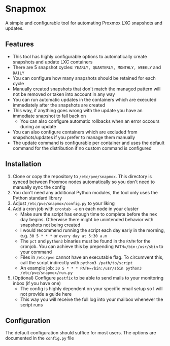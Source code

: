 # Snapmox

A simple and configurable tool for automating Proxmox LXC snapshots and updates.

## Features

- This tool has highly configurable options to automatically create snapshots and update LXC containers
- There are 5 snapshot cycles: `YEARLY, QUARTERLY, MONTHLY, WEEKLY` and `DAILY`
- You can configure how many snapshots should be retained for each cycle
- Manually created snapshots that don't match the managed pattern will not be removed or taken into account in any way
- You can run automatic updates in the containers which are executed immediately after the snapshots are created
- This way, if anything goes wrong with the update you have an immediate snapshot to fall back on
    - You can also configure automatic rollbacks when an error occours during an update
- You can also configure containers which are excluded from snapshots/updates if you prefer to manage them manually
- The update command is configurable per container and uses the default command for the distribution if no custom command is configured

## Installation

1. Clone or copy the repository to `/etc/pve/snapmox`. This directory is synced between Proxmox nodes automatically so you don't need to manually sync the config
2. You don't need any additional Python modules, the tool only uses the Python standard library
3. Adjust `/etc/pve/snapmox/config.py` to your liking
4. Add a cron job with `crontab -e` on each node in your cluster
    - Make sure the script has enough time to complete before the nex day begins. Otherwise there might be unintended behavior with snapshots not being created
    - I would recommend running the script each day early in the morning, e.g. `30 5 * * *` or `every day at 5:30 a.m`
    - The `pct` and `python3` binaries must be found in the `PATH` for the cronjob. You can achieve this by prepending `PATH=/bin:/usr/sbin` to your command
    - Files in `/etc/pve` cannot have an executable flag. To circumvent this, call the script indirectly with `python3 /path/to/script`
    - An example job: `30 5 * * * PATH=/bin:/usr/sbin python3 /etc/pve/snapmox/run.py`
5. (Optional) Configure `postfix` to be able to send mails to your monitoring inbox (if you have one)
    - The config is highly dependent on your specific email setup so I will not provide a guide here
    - This way you will receive the full log into your mailbox whenever the script runs

## Configuration

The default configuration should suffice for most users. The options are documented in the `config.py` file